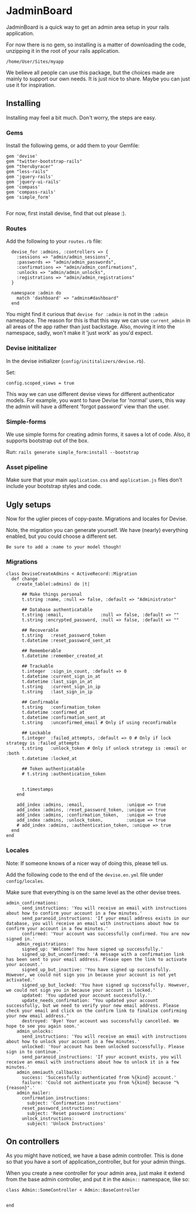# JadminBoard

JadminBoard is a quick way to get an admin area setup in your rails application.

For now there is no gem, so installing is a matter of downloading the code, unzipping it in the root of your rails application.

`/home/User/Sites/myapp`

We believe all people can use this package, but the choices made are mainly to support our own needs. It is just nice to share. Maybe you can just use it for inspiration.

## Installing

Installing may feel a bit much. Don't worry, the steps are easy.

### Gems

Install the following gems, or add them to your Gemfile:

```
gem 'devise'
gem "twitter-bootstrap-rails"
gem "therubyracer"
gem "less-rails"
gem 'jquery-rails'
gem 'jquery-ui-rails'
gem 'compass'
gem 'compass-rails'
gem 'simple_form'
 
```

For now, first install devise, find that out please :).

### Routes
Add the following to your `routes.rb` file:

```
  devise_for :admins, :controllers => { 
    :sessions => "admin/admin_sessions", 
    :passwords => "admin/admin_passwords", 
    :confirmations => "admin/admin_confirmations", 
    :unlocks => "admin/admin_unlocks", 
    :registrations => "admin/admin_registrations" 
  }

  namespace :admin do
    match 'dashboard' => "admins#dashboard"
  end

```

You might find it curious that `devise for :admin` is not in the `:admin` namespace. The reason for this is that this way we can use `current_admin` in all areas of the app rather than just backstage. Also, moving it into the namespace, sadly, won't make it 'just work' as you'd expect.

### Devise inititalizer

In the devise initializer (`config/inititalizers/devise.rb`).

Set:
```
config.scoped_views = true	
```

This way we can use different devise views for different authenticator models. For example, you want to have Devise for 'normal' users, this way the admin will have a different 'forgot password' view than the user.

### Simple-forms
We use simple forms for creating admin forms, it saves a lot of code. Also, it supports bootstrap out of the box.

Run:
`rails generate simple_form:install --bootstrap`

### Asset pipeline
Make sure that your main `application.css` and `application.js` files don't include your bootstrap styles and code.

## Ugly setups
Now for the uglier pieces of copy-paste. Migrations and locales for Devise.

Note, the migration you can generate yourself. We have (nearly) everything enabled, but you could choose a different set.

`Be sure to add a :name to your model though!`

### Migrations

```
class DeviseCreateAdmins < ActiveRecord::Migration
  def change
    create_table(:admins) do |t|
    
      ## Make things personal
      t.string :name, :null => false, :default => "Administrator"
    
      ## Database authenticatable
      t.string :email,              :null => false, :default => ""
      t.string :encrypted_password, :null => false, :default => ""

      ## Recoverable
      t.string   :reset_password_token
      t.datetime :reset_password_sent_at

      ## Rememberable
      t.datetime :remember_created_at

      ## Trackable
      t.integer  :sign_in_count, :default => 0
      t.datetime :current_sign_in_at
      t.datetime :last_sign_in_at
      t.string   :current_sign_in_ip
      t.string   :last_sign_in_ip

      ## Confirmable
      t.string   :confirmation_token
      t.datetime :confirmed_at
      t.datetime :confirmation_sent_at
      t.string   :unconfirmed_email # Only if using reconfirmable

      ## Lockable
      t.integer  :failed_attempts, :default => 0 # Only if lock strategy is :failed_attempts
      t.string   :unlock_token # Only if unlock strategy is :email or :both
      t.datetime :locked_at

      ## Token authenticatable
      # t.string :authentication_token


      t.timestamps
    end

    add_index :admins, :email,                :unique => true
    add_index :admins, :reset_password_token, :unique => true
    add_index :admins, :confirmation_token,   :unique => true
    add_index :admins, :unlock_token,         :unique => true
    # add_index :admins, :authentication_token, :unique => true
  end
end
```

### Locales

Note: If someone knows of a nicer way of doing this, please tell us.

Add the following code to the end of the `devise.en.yml` file under `config/locales`.

Make sure that everything is on the same level as the other devise trees.

```
admin_confirmations:
      send_instructions: 'You will receive an email with instructions about how to confirm your account in a few minutes.'
      send_paranoid_instructions: 'If your email address exists in our database, you will receive an email with instructions about how to confirm your account in a few minutes.'
      confirmed: 'Your account was successfully confirmed. You are now signed in.'
    admin_registrations:
      signed_up: 'Welcome! You have signed up successfully.'
      signed_up_but_unconfirmed: 'A message with a confirmation link has been sent to your email address. Please open the link to activate your account.'
      signed_up_but_inactive: 'You have signed up successfully. However, we could not sign you in because your account is not yet activated.'
      signed_up_but_locked: 'You have signed up successfully. However, we could not sign you in because your account is locked.'
      updated: 'You updated your account successfully.'
      update_needs_confirmation: "You updated your account successfully, but we need to verify your new email address. Please check your email and click on the confirm link to finalize confirming your new email address."
      destroyed: 'Bye! Your account was successfully cancelled. We hope to see you again soon.'
    admin_unlocks:
      send_instructions: 'You will receive an email with instructions about how to unlock your account in a few minutes.'
      unlocked: 'Your account has been unlocked successfully. Please sign in to continue.'
      send_paranoid_instructions: 'If your account exists, you will receive an email with instructions about how to unlock it in a few minutes.'
    admin_omniauth_callbacks:
      success: 'Successfully authenticated from %{kind} account.'
      failure: 'Could not authenticate you from %{kind} because "%{reason}".'
    admin_mailer:
      confirmation_instructions:
        subject: 'Confirmation instructions'
      reset_password_instructions:
        subject: 'Reset password instructions'
      unlock_instructions:
        subject: 'Unlock Instructions'
```

## On controllers
As you might have noticed, we have a base admin controller. This is done so that you have a sort of application_controller, but for your admin things.

When you create a new controller for your admin area, just make it extend from the base admin controller, and put it in the `Admin::` namespace, like so:

```
class Admin::SomeController < Admin::BaseController


end

```

